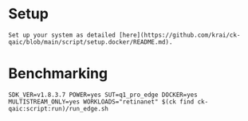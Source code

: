 # Setup
    Set up your system as detailed [here](https://github.com/krai/ck-qaic/blob/main/script/setup.docker/README.md).

# Benchmarking
```
SDK_VER=v1.8.3.7 POWER=yes SUT=q1_pro_edge DOCKER=yes MULTISTREAM_ONLY=yes WORKLOADS="retinanet" $(ck find ck-qaic:script:run)/run_edge.sh
```
